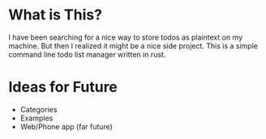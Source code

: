 # What is This?
I have been searching for a nice way to store todos as plaintext on my machine. But then I realized it might be a nice side project. This is a simple command line todo list manager written in rust.

# Ideas for Future
- Categories
- Examples
- Web/Phone app (far future)
